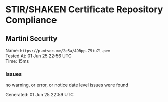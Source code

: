 # STIR/SHAKEN Certificate Repository Compliance

## Martini Security

Name: `https://p.mtsec.me/2e5a/A9Rpp-Z5iu7l.pem`\
Tested At: 01 Jun 25 22:56 UTC\
Time: 15ms

### Issues

no warning, or error, or notice date level issues were found

Generated: 01 Jun 25 22:59 UTC